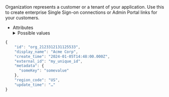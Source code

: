 <IntersectingHeader id="tag/Organization" title="Organization" />

<div className="row section">
    <div className="col col--6">
Organization represents a customer or a tenant of your application. Use this to create enterprise Single Sign-on connections or Admin Portal links for your customers.
    </div>
    <div className="col col--6">
        <Endpoints tag="Organization" />
    </div>
</div>

<IntersectingHeader id="tag/Organization/object" title="The Organization Object" subheading="true" classList="ApiCategoryList"/>

<div className="row section">
    <div className="col col--6">
<ul className="ApiReference-Parameters">
      <li className="ApiReference-Parameter header">Attributes</li>
      <Parameter
        attrKey="id"
        type="string"
        description="Unique ID of the organization"
      />
      <Parameter
        attrKey="display_name"
        type="string"
        description="Display Name of the Organization"
      />
      <Parameter
        attrKey="external_id"
        type="string"
        description="Unique ID of this organization according to your system. You can store your unique ID for this organization in Scalekit's system and later use this to fetch Organization and Connection details. This is helpful if you don't want to persist Scalekit's Unique Identifiers in your database"
      />
      <Parameter
        attrKey="metadata"
        type="map"
        description="Set of key-value pairs that you can attach to the Organization object. This can be useful for storing additional information about the Organization in a structured format."
      ></Parameter>
      <Parameter
        attrKey="region_code"
        type="enum"
        description="Region in which this organization data is stored in. By default, the environment's `region_code` is used to store this organization's data">
        <details>
        <summary>Possible values</summary>
            <Parameter attrKey="US" />
            <Parameter attrKey="EU" />
        </details>
      </Parameter>
      <Parameter
        attrKey="create_time"
        type="string"
        description="Timestamp at which this organization record was created in ISO 8601 format"
      />
      <Parameter
        attrKey="update_time"
        type="string"
        description="Timestamp at which this organization record was last updated in ISO 8601 format"
      />
    </ul>
    </div>
    <div className="col col--6">
    <div className="scalar-card-sticky">
        <CodeWithHeader title="Organization Object">

```js
{
    "id": "org_2123312131125533",
    "display_name": "Acme Corp",
    "create_time": "2024-01-05T14:48:00.000Z",
    "external_id": "my_unique_id",
    "metadata": {
      "someKey": "somevalue"
    },
    "region_code": "US",
    "update_time": "…"
}
```

</CodeWithHeader>
</div>
    </div>
</div>
<APIEndpoint tag="Organization" method="get" endpoint="/api/v1/organizations" />
<APIEndpoint tag="Organization" method="post" endpoint="/api/v1/organizations" />
<APIEndpoint tag="Organization" method="get" endpoint="/api/v1/organizations/{id}" />
<APIEndpoint tag="Organization" method="patch" endpoint="/api/v1/organizations/{id}" />
<APIEndpoint tag="Organization" method="delete" endpoint="/api/v1/organizations/{id}" />

